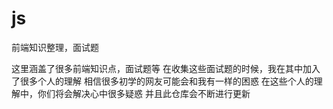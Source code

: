 # js
前端知识整理，面试题

这里涵盖了很多前端知识点，面试题等
在收集这些面试题的时候，我在其中加入了很多个人的理解
相信很多初学的网友可能会和我有一样的困惑
在这些个人的理解中，你们将会解决心中很多疑惑
并且此仓库会不断进行更新
